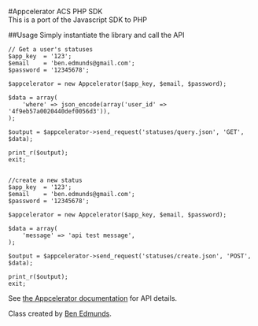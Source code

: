 #Appcelerator ACS PHP SDK  
This is a port of the Javascript SDK to PHP  
  

##Usage
Simply instantiate the library and call the API
  
	// Get a user's statuses
	$app_key  = '123';
	$email    = 'ben.edmunds@gmail.com';
	$password = '12345678';

	$appcelerator = new Appcelerator($app_key, $email, $password);

	$data = array(
		'where' => json_encode(array('user_id' => '4f9eb57a0020440def0056d3')),	
	);

	$output = $appcelerator->send_request('statuses/query.json', 'GET', $data);

	print_r($output);
	exit;


	//create a new status
	$app_key  = '123';
	$email    = 'ben.edmunds@gmail.com';
	$password = '12345678';
	
	$appcelerator = new Appcelerator($app_key, $email, $password);

	$data = array(
		'message' => 'api test message',	
	);

	$output = $appcelerator->send_request('statuses/create.json', 'POST', $data);
		
	print_r($output);
	exit;


See [the Appcelerator documentation](http://cloud.appcelerator.com/docs/api/v1/statuses/info) for API details.

Class created by [Ben Edmunds](http://benedmunds.com).